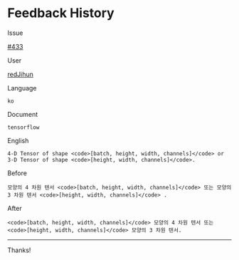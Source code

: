 # Feedback History

Issue

[#433](https://github.com/runebookdev/runebook/issues/433)

User

[redJihun](https://github.com/redJihun/)

Language

```
ko
```

Document

```
tensorflow
```


English

```
4-D Tensor of shape <code>[batch, height, width, channels]</code> or 3-D Tensor of shape <code>[height, width, channels]</code>.
```

Before

```
모양의 4 차원 텐서 <code>[batch, height, width, channels]</code> 또는 모양의 3 차원 텐서 <code>[height, width, channels]</code> .
```


After

```
<code>[batch, height, width, channels]</code> 모양의 4 차원 텐서 또는 <code>[height, width, channels]</code> 모양의 3 차원 텐서.
```

---
Thanks!